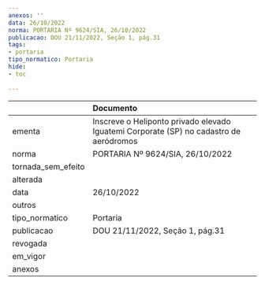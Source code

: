 ```yaml
---
anexos: ''
data: 26/10/2022
norma: PORTARIA Nº 9624/SIA, 26/10/2022
publicacao: DOU 21/11/2022, Seção 1, pág.31
tags:
- portaria
tipo_normatico: Portaria
hide: 
- toc 
 
---
```


|                    | Documento                                                                              |
|:-------------------|:---------------------------------------------------------------------------------------|
| ementa             | Inscreve o Heliponto privado elevado Iguatemi Corporate (SP) no cadastro de aeródromos |
| norma              | PORTARIA Nº 9624/SIA, 26/10/2022                                                       |
| tornada_sem_efeito |                                                                                        |
| alterada           |                                                                                        |
| data               | 26/10/2022                                                                             |
| outros             |                                                                                        |
| tipo_normatico     | Portaria                                                                               |
| publicacao         | DOU 21/11/2022, Seção 1, pág.31                                                        |
| revogada           |                                                                                        |
| em_vigor           |                                                                                        |
| anexos             |                                                                                        |